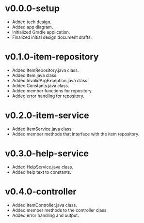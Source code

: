 # v0.0.0-setup
- Added tech design.
- Added app diagram.
- Initialized Gradle application.
- Finalized initial design document drafts.

# v0.1.0-item-repository
- Added ItemRepository.java class.
- Added Item.java class.
- Added InvalidArgException.java class.
- Added Constants.java class.
- Added member functions for repository.
- Added error handling for repository.

# v0.2.0-item-service
- Added ItemService.java class.
- Added member methods that interface with the item repository.

# v0.3.0-help-service
- Added HelpService.java class.
- Added help text to constants.

# v0.4.0-controller
- Added ItemController.java class.
- Added member methods to the controller class.
- Added error handling and output.